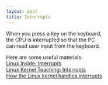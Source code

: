```yaml
---
layout: post
title: Interrupts
---
```


When you press a key on the keyboard,   
the CPU is interrupted so that the PC   
can read user input from the keyboard.

Here are some useful materials:   
[Linux Inside: Interrupts](https://0xax.gitbooks.io/linux-insides/content/Interrupts/)   
[Linux Kernel Teaching: Interrupts](https://linux-kernel-labs.github.io/refs/heads/master/lectures/interrupts.html)   
[How the Linux kernel handles interrupts](https://opensource.com/article/20/10/linux-kernel-interrupts)
